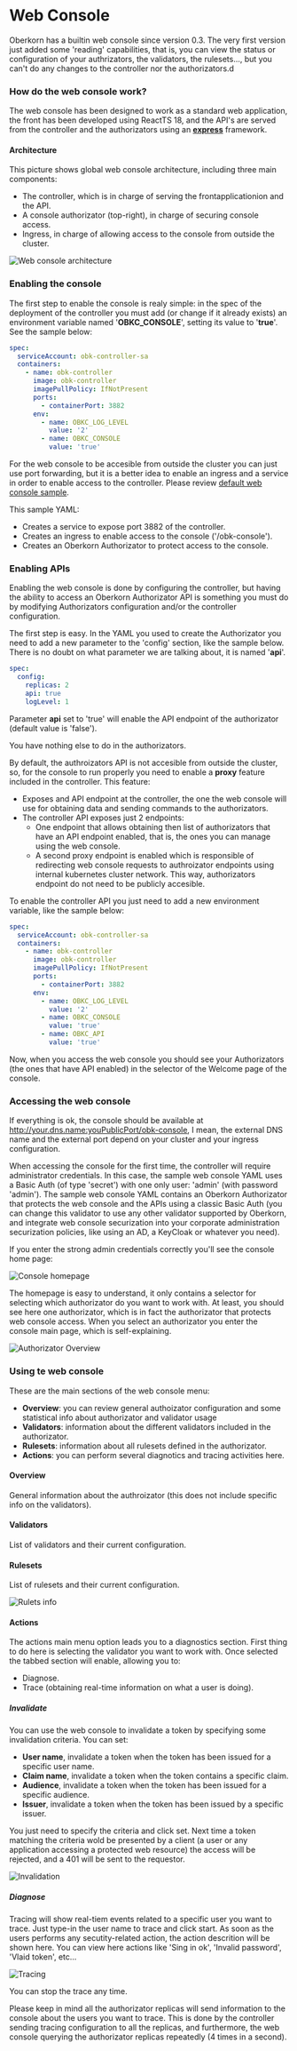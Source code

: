 # Web Console
Oberkorn has a builtin web console since version 0.3. The very first version just added some 'reading' capabilities, that is, you can view the status or configuration of your authrizators, the validators, the rulesets..., but you can't do any changes to the controller nor the authorizators.d

### How do the web console work?
The web console has been designed to work as a standard web application, the front has been developed using ReactTS 18, and the API's are served from the controller and the authorizators using an [**express**](http://expressjs.com) framework.

#### Architecture
This picture shows global web console architecture, including three main components:

  - The controller, which is in charge of serving the frontapplicationion and the API.
  - A console authorizator (top-right), in charge of securing console access.
  - Ingress, in charge of allowing access to the console from outside the cluster.

![Web console architecture](/_media/webconsole/webconsole-architecture.png)


### Enabling the console
The first step to enable the console is realy simple: in the spec of the deployment of the controller you must add (or change if it already exists) an environment variable named '**OBKC_CONSOLE**', setting its value to '**true**'. See the sample below:

```yaml
spec:
  serviceAccount: obk-controller-sa
  containers:
    - name: obk-controller
      image: obk-controller
      imagePullPolicy: IfNotPresent
      ports:
        - containerPort: 3882
      env:
        - name: OBKC_LOG_LEVEL
          value: '2'
        - name: OBKC_CONSOLE
          value: 'true'
```

For the web console to be accesible from outside the cluster you can just use port forwarding, but it is a better idea to enable an ingress and a service in order to enable access to the controller. Please review [default web console sample](https://raw.githubusercontent.com/jfvilasPersonal/obk-controller/main/installation/controller-webconsole.yaml).

This sample YAML:
  - Creates a service to expose port 3882 of the controller.
  - Creates an ingress to enable access to the console ('/obk-console').
  - Creates an Oberkorn Authorizator to protect access to the console.

### Enabling APIs
Enabling the web console is done by configuring the controller, but having the ability to access an Oberkorn Authorizator API is something you must do by modifying Authorizators configuration and/or the controller configuration.

The first step is easy. In the YAML you used to create the Authorizator you need to add a new parameter to the 'config' section, like the sample below. There is no doubt on what parameter we are talking about, it is named '**api**'.

```yaml
spec:
  config:
    replicas: 2
    api: true
    logLevel: 1
```

Parameter **api** set to 'true' will enable the API endpoint of the authorizator (default value is 'false').

You have nothing else to do in the authorizators.

By default, the authroizators API is not accesible from outside the cluster, so, for the console to run properly you need to enable a **proxy** feature included in the controller. This feature:

  - Exposes and API endpoint at the controller, the one the web console will use for obtaining data and sending commands to the authorizators.
  - The controller API exposes just 2 endpoints:
    - One endpoint that allows obtaining then list of authorizators that have an API endpoint enabled, that is, the ones you can manage using the web console.
    - A second proxy endpoint is enabled which is responsible of redirecting web console requests to authroizator endpoints using internal kubernetes cluster network. This way, authorizators endpoint do not need to be publicly accesible.

To enable the controller API you just need to add a new environment variable, like the sample below:

```yaml
spec:
  serviceAccount: obk-controller-sa
  containers:
    - name: obk-controller
      image: obk-controller
      imagePullPolicy: IfNotPresent
      ports:
        - containerPort: 3882
      env:
        - name: OBKC_LOG_LEVEL
          value: '2'
        - name: OBKC_CONSOLE
          value: 'true'
        - name: OBKC_API
          value: 'true'
```

Now, when you access the web console you should see your Authorizators (the ones that have API enabled) in the selector of the Welcome page of the console.


### Accessing the web console
If everything is ok, the console should be available at http://your.dns.name:youPublicPort/obk-console, I mean, the external DNS name and the external port depend on your cluster and your ingress configuration.

When accessing the console for the first time, the controller will require administrator credentials. In this case, the sample web console YAML uses a Basic Auth (of type 'secret') with one only user: 'admin' (with password 'admin'). The sample web console YAML contains an Oberkorn Authorizator that protects the web console and the APIs using a classic Basic Auth (you can change this validator to use any other validator supported by Oberkorn, and integrate web console securization into your corporate administration securization policies, like using an AD, a KeyCloak or whatever you need).

If you enter the strong admin credentials correctly you'll see the console home page:

![Console homepage](/_media/webconsole/webconsole-welcome.png)

The homepage is easy to understand, it only contains a selector for selecting which authorizator do you want to work with. At least, you should see here one authorizator, which is in fact the authorizator that protects web console access. When you select an authorizator you enter the console main page, which is self-explaining.

![Authorizator Overview](/_media/webconsole/webconsole-overview.png)


### Using te web console
These are the main sections of the web console menu:

  - **Overview**: you can review general authoizator configuration and some statistical info about authorizator and validator usage
  - **Validators**: information about the different validators included in the authorizator.
  - **Rulesets**: information about all rulesets defined in the authorizator.
  - **Actions**: you can perform several diagnotics and tracing activities here.

#### Overview
General information about the authroizator (this does not include specific info on the validators).

#### Validators
List of validators and their current configuration.

#### Rulesets
List of rulesets and their current configuration.

![Rulets info](/_media/webconsole/webconsole-rulesets.png)

#### Actions
The actions main menu option leads you to a diagnostics section. First thing to do here is selecting the validator you want to work with. Once selected the tabbed section will enable, allowing you to:

  - Diagnose.
  - Trace (obtaining real-time information on what a user is doing).

##### Invalidate
You can use the web console to invalidate a token by specifying some invalidation criteria. You can set:

  - **User name**, invalidate a token when the token has been issued for a specific user name.
  - **Claim name**, invalidate a token when the token contains a specific claim.
  - **Audience**, invalidate a token when the token has been issued for a specific audience.
  - **Issuer**, invalidate a token when the token has been issued by a specific issuer.

You just need to specify the criteria and click set. Next time a token matching the criteria wold be presented by a client (a user or any application accessing a protected web resource) the access will be rejected, and a 401 will be sent to the requestor.

![Invalidation](/_media/webconsole/webconsole-invalidate.png)


##### Diagnose
Tracing will show real-tiem events related to a specific user you want to trace. Just type-in the user name to trace and click start. As soon as the users performs any secutity-related action, the action descrition will be shown here. You can view here actions like 'Sing in ok', 'Invalid password', 'Vlaid token', etc...

![Tracing](/_media/webconsole/webconsole-diagnostics.png)

You can stop the trace any time.

Please keep in mind all the authorizator replicas will send information to the console about the users you want to trace. This is done by the controller sending tracing configuration to all the replicas, and furthermore, the web console querying the authorizator replicas repeatedly (4 times in a second).

